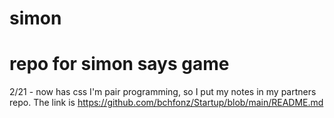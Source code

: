 # simon
repo for simon says game
=======
2/21 - now has css
I'm pair programming, so I put my notes in my partners repo. The link is https://github.com/bchfonz/Startup/blob/main/README.md
